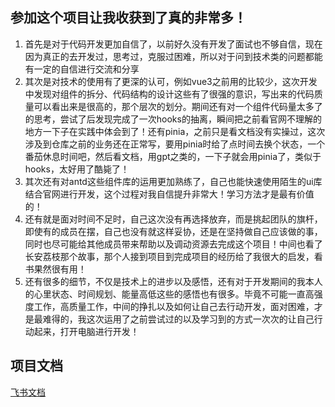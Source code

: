 ##  参加这个项目让我收获到了真的非常多！

1. 首先是对于代码开发更加自信了，以前好久没有开发了面试也不够自信，现在因为真正的去开发过，思考过，克服过困难，所以对于问到技术类的问题都能有一定的自信进行交流和分享
2. 其次是对技术的使用有了更深的认可，例如vue3之前用的比较少，这次开发中发现对组件的拆分、代码结构的设计这些有了很强的意识，写出来的代码质量可以看出来是很高的，那个层次的划分。期间还有对一个组件代码量太多了的思考，尝试了后发现完成了一次hooks的抽离，瞬间把之前看官网不理解的地方一下子在实践中体会到了！还有pinia，之前只是看文档没有实操过，这次涉及到仓库之前的业务还在正常写，要用pinia时给了点时间去换个状态，一个番茄休息时间吧，然后看文档，用gpt之类的，一下子就会用pinia了，类似于hooks，太好用了酷毙了！
3. 其次还有对antd这些组件库的运用更加熟练了，自己也能快速使用陌生的ui库结合官网进行开发，这个过程对我自信提升非常大！学习方法才是最有价值的！
4. 还有就是面对时间不足时，自己这次没有再选择放弃，而是挑起团队的旗杆，即使有的成员在摆，自己也没有就这样妥协，还是在坚持做自己应该做的事，同时也尽可能给其他成员带来帮助以及调动资源去完成这个项目！中间也看了长安荔枝那个故事，那个人接到项目到完成项目的经历给了我很大的启发，看书果然很有用！
5. 还有很多的细节，不仅是技术上的进步以及感悟，还有对于开发期间的我本人的心里状态、时间规划、能量高低这些的感悟也有很多。毕竟不可能一直高强度工作，高质量工作，中间的挣扎以及如何让自己去行动开发，面对困难，才是最难得的，我这次运用了之前尝试过的以及学习到的方式一次次的让自己行动起来，打开电脑进行开发！

## 项目文档

[飞书文档](https://ciggd85dj8.feishu.cn/docx/OI2BdxzPnopCmlxHoSzc1Ci5nNe)





